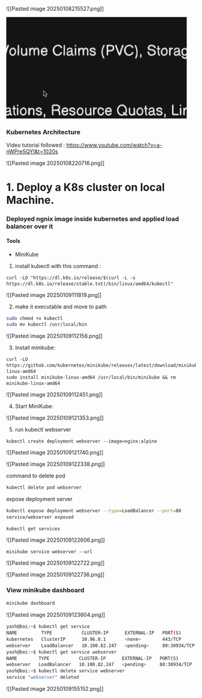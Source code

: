 ![[Pasted image 20250108215527.png]]

![alt text](image.png)
### Kubernetes Architecture 

Video tutorial followed  : https://www.youtube.com/watch?v=a-nWPre5QYI&t=1020s

![[Pasted image 20250108220716.png]]

# 1. Deploy a K8s cluster on local Machine.

### Deployed ngnix image inside kubernetes and applied load balancer over it 

#### Tools 
- MiniKube

1. install kubectl with this command : 

```
curl -LO "https://dl.k8s.io/release/$(curl -L -s https://dl.k8s.io/release/stable.txt)/bin/linux/amd64/kubectl"
```

![[Pasted image 20250109111819.png]]

2. make it executable and move to path

```bash
sudo chmod +x kubectl
sudo mv kubectl /usr/local/bin
```

![[Pasted image 20250109112156.png]]

3. Install minikube:

```shell
curl -LO https://github.com/kubernetes/minikube/releases/latest/download/minikube-linux-amd64
sudo install minikube-linux-amd64 /usr/local/bin/minikube && rm minikube-linux-amd64
```

![[Pasted image 20250109112451.png]]


4. Start MiniKube:

![[Pasted image 20250109121353.png]]

5. run kubectl webserver
```
kubectl create deployment webserver --image=nginx:alpine
```

![[Pasted image 20250109121740.png]]

![[Pasted image 20250109122338.png]]

command to  delete pod

```bash
kubectl delete pod webserver
```


expose deployment server

```bash
kubectl expose deployment webserver --type=LoadBalancer --port=80
service/webserver exposed
```

```
kubectl get services
```

![[Pasted image 20250109122606.png]]

```
minikube service webserver --url
```

![[Pasted image 20250109122722.png]]

![[Pasted image 20250109122736.png]]


### View minikube dashboard

```bash
minikube dashboard
```

![[Pasted image 20250109123604.png]]


```bash
yash@boi:~$ kubectl get service
NAME         TYPE           CLUSTER-IP      EXTERNAL-IP   PORT(S)        AGE
kubernetes   ClusterIP      10.96.0.1       <none>        443/TCP        26m
webserver    LoadBalancer   10.100.82.247   <pending>     80:30934/TCP   15m
yash@boi:~$ kubectl get service webserver
NAME        TYPE           CLUSTER-IP      EXTERNAL-IP   PORT(S)        AGE
webserver   LoadBalancer   10.100.82.247   <pending>     80:30934/TCP   15m
yash@boi:~$ kubectl delete service webserver
service "webserver" deleted
```

![[Pasted image 20250109155152.png]]
